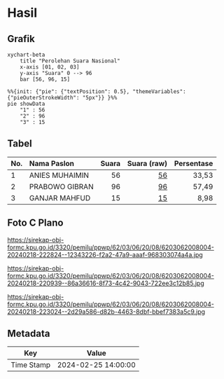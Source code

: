 # Hasil

## Grafik

```mermaid
xychart-beta
    title "Perolehan Suara Nasional"
    x-axis [01, 02, 03]
    y-axis "Suara" 0 --> 96
    bar [56, 96, 15]
```

```mermaid
%%{init: {"pie": {"textPosition": 0.5}, "themeVariables": {"pieOuterStrokeWidth": "5px"}} }%%
pie showData
    "1" : 56
    "2" : 96
    "3" : 15
```

## Tabel

| No. | Nama Paslon    | Suara | Suara (raw) | Persentase |
|:--- |:-------------- | -----:| -----------:| ----------:|
| 1   | ANIES MUHAIMIN | 56    | [56][p-1]   | 33,53      |
| 2   | PRABOWO GIBRAN | 96    | [96][p-2]   | 57,49      |
| 3   | GANJAR MAHFUD  | 15    | [15][p-3]   | 8,98       |


[p-1]: https://github.com/gigit-pemilu/pemilu-2024/blob/main/pilpres/hitung-suara/sub/62-kalimantan-tengah/sub/03-kapuas/sub/06-pulau-petak/sub/2008-teluk-palinget/sub/004-tps/sub/paslon-1.txt
[p-2]: https://github.com/gigit-pemilu/pemilu-2024/blob/main/pilpres/hitung-suara/sub/62-kalimantan-tengah/sub/03-kapuas/sub/06-pulau-petak/sub/2008-teluk-palinget/sub/004-tps/sub/paslon-2.txt
[p-3]: https://github.com/gigit-pemilu/pemilu-2024/blob/main/pilpres/hitung-suara/sub/62-kalimantan-tengah/sub/03-kapuas/sub/06-pulau-petak/sub/2008-teluk-palinget/sub/004-tps/sub/paslon-3.txt

## Foto C Plano

https://sirekap-obj-formc.kpu.go.id/3320/pemilu/ppwp/62/03/06/20/08/6203062008004-20240218-222824--12343226-f2a2-47a9-aaaf-968303074a4a.jpg

https://sirekap-obj-formc.kpu.go.id/3320/pemilu/ppwp/62/03/06/20/08/6203062008004-20240218-220939--86a36616-8f73-4c42-9043-722ee3c12b85.jpg

https://sirekap-obj-formc.kpu.go.id/3320/pemilu/ppwp/62/03/06/20/08/6203062008004-20240218-223024--2d29a586-d82b-4463-8dbf-bbef7383a5c9.jpg


## Metadata

| Key        | Value               |
| ---------- | ------------------- |
| Time Stamp | 2024-02-25 14:00:00 |



